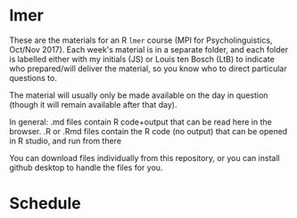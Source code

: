 # lmer

These are the materials for an R `lmer` course (MPI for Psycholinguistics, Oct/Nov 2017). Each week's material is in a separate folder, and each folder is labelled either with my initials (JS) or Louis ten Bosch (LtB) to indicate who prepared/will deliver the material, so you know who to direct particular questions to. 

The material will usually only be made available on the day in question (though it will remain available after that day). 

In general: 
.md files contain R code+output that can be read here in the browser. 
.R or .Rmd files contain the R code (no output) that can be opened in R studio, and run from there

You can download files individually from this repository, or you can install github desktop to handle the files for you. 

# Schedule

